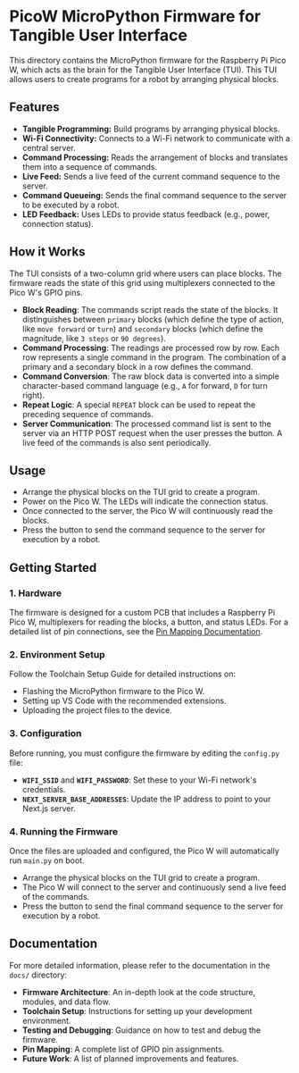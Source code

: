 # PicoW MicroPython Firmware for Tangible User Interface

This directory contains the MicroPython firmware for the Raspberry Pi Pico W, which acts as the brain for the Tangible User Interface (TUI). This TUI allows users to create programs for a robot by arranging physical blocks.

## Features

- **Tangible Programming:** Build programs by arranging physical blocks.
- **Wi-Fi Connectivity:** Connects to a Wi-Fi network to communicate with a central server.
- **Command Processing:** Reads the arrangement of blocks and translates them into a sequence of commands.
- **Live Feed:** Sends a live feed of the current command sequence to the server.
- **Command Queueing:** Sends the final command sequence to the server to be executed by a robot.
- **LED Feedback:** Uses LEDs to provide status feedback (e.g., power, connection status).

## How it Works

The TUI consists of a two-column grid where users can place blocks. The firmware reads the state of this grid using multiplexers connected to the Pico W's GPIO pins.

- **Block Reading**: The commands script reads the state of the blocks. It distinguishes between `primary` blocks (which define the type of action, like `move forward` or `turn`) and `secondary` blocks (which define the magnitude, like `3 steps` or `90 degrees`).
- **Command Processing**: The readings are processed row by row. Each row represents a single command in the program. The combination of a primary and a secondary block in a row defines the command.
- **Command Conversion**: The raw block data is converted into a simple character-based command language (e.g., `A` for forward, `D` for turn right).
- **Repeat Logic**: A special `REPEAT` block can be used to repeat the preceding sequence of commands.
- **Server Communication**: The processed command list is sent to the server via an HTTP POST request when the user presses the button. A live feed of the commands is also sent periodically.

## Usage

- Arrange the physical blocks on the TUI grid to create a program.
- Power on the Pico W. The LEDs will indicate the connection status.
- Once connected to the server, the Pico W will continuously read the blocks.
- Press the button to send the command sequence to the server for execution by a robot.

## Getting Started

### 1. Hardware

The firmware is designed for a custom PCB that includes a Raspberry Pi Pico W, multiplexers for reading the blocks, a button, and status LEDs. For a detailed list of pin connections, see the [Pin Mapping Documentation](docs/PIN_MAPPING.md).

### 2. Environment Setup

Follow the Toolchain Setup Guide for detailed instructions on:

- Flashing the MicroPython firmware to the Pico W.
- Setting up VS Code with the recommended extensions.
- Uploading the project files to the device.

### 3. Configuration

Before running, you must configure the firmware by editing the `config.py` file:

- **`WIFI_SSID`** and **`WIFI_PASSWORD`**: Set these to your Wi-Fi network's credentials.
- **`NEXT_SERVER_BASE_ADDRESSES`**: Update the IP address to point to your Next.js server.

### 4. Running the Firmware

Once the files are uploaded and configured, the Pico W will automatically run `main.py` on boot.

- Arrange the physical blocks on the TUI grid to create a program.
- The Pico W will connect to the server and continuously send a live feed of the commands.
- Press the button to send the final command sequence to the server for execution by a robot.

## Documentation

For more detailed information, please refer to the documentation in the `docs/` directory:

- **Firmware Architecture**: An in-depth look at the code structure, modules, and data flow.
- **Toolchain Setup**: Instructions for setting up your development environment.
- **Testing and Debugging**: Guidance on how to test and debug the firmware.
- **Pin Mapping**: A complete list of GPIO pin assignments.
- **Future Work**: A list of planned improvements and features.

